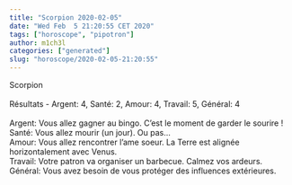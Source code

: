 ```yaml
---
title: "Scorpion 2020-02-05"
date: "Wed Feb  5 21:20:55 CET 2020"
tags: ["horoscope", "pipotron"]
author: m1ch3l
categories: ["generated"]
slug: "horoscope/2020-02-05-21:20:55"
---
```


Scorpion<br>
<br>
Résultats - Argent: 4, Santé: 2, Amour: 4, Travail: 5, Général: 4<br>
<br>
Argent:  Vous allez gagner au bingo. C’est le moment de garder le sourire !<br>
Santé:   Vous allez mourir (un jour). Ou pas...<br>
Amour:   Vous allez rencontrer l’ame soeur. La Terre est alignée horizontalement avec Venus.<br>
Travail: Votre patron va organiser un barbecue. Calmez vos ardeurs.<br>
Général: Vous avez besoin de vous protéger des influences extérieures.<br>
